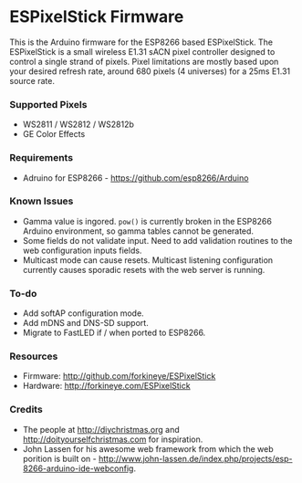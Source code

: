 ESPixelStick Firmware
=====================
This is the Arduino firmware for the ESP8266 based ESPixelStick.  The ESPixelStick is a small wireless E1.31 sACN pixel controller designed to control a single strand of pixels.  Pixel limitations are mostly based upon your desired refresh rate, around 680 pixels (4 universes) for a 25ms E1.31 source rate.

### Supported Pixels
- WS2811 / WS2812 / WS2812b
- GE Color Effects

### Requirements
- Adruino for ESP8266 - https://github.com/esp8266/Arduino

### Known Issues
- Gamma value is ingored.  ```pow()``` is currently broken in the ESP8266 Arduino environment, so gamma tables cannot be generated.
- Some fields do not validate input.  Need to add validation routines to the web configuration inputs fields.
- Multicast mode can cause resets.  Multicast listening configuration currently causes sporadic resets with the web server is running.

### To-do
- Add softAP configuration mode.
- Add mDNS and DNS-SD support.
- Migrate to FastLED if / when ported to ESP8266.

### Resources
- Firmware: http://github.com/forkineye/ESPixelStick
- Hardware: http://forkineye.com/ESPixelStick

### Credits
- The people at http://diychristmas.org and http://doityourselfchristmas.com for inspiration.
- John Lassen for his awesome web framework from which the web porition is built on - http://www.john-lassen.de/index.php/projects/esp-8266-arduino-ide-webconfig.